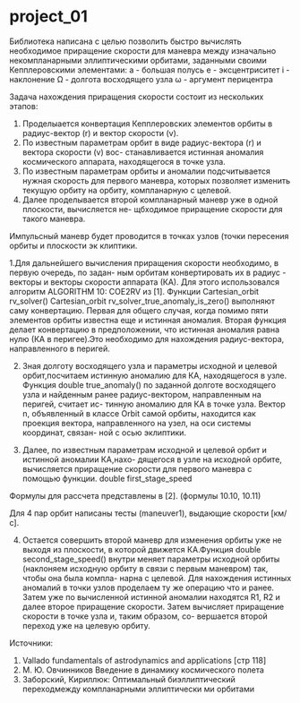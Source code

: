 # project_01

Библиотека написана с целью позволить быстро вычислять необходимое приращение скорости
для маневра между изначально некомпланарными эллиптическими орбитами, заданными своими
Кепплеровскими элементами:
a - большая полусь
e - эксцентриситет
i - наклонение
Ω - долгота восходящего узла
ω - аргумент перицентра

Задача нахождения приращения скорости состоит из нескольких этапов:
1) Проделыается конвертация Кепплеровских элементов орбиты в радиус-вектор (r) и вектор
скорости (v).
2) По известным параметрам орбит в  виде радиус-вектора (r) и вектора скорости (v) вос-
станавливается истинная аномалия космического аппарата, находящегося в точке узла.
3) По известным параметрам орбиты и аномалии подсчитывается нужная скорость для первого
маневра, которых позволяет изменить текущую орбиту на орбиту, компланарную с целевой.
4) Далее проделывается второй компланарный маневр уже в одной плоскости, вычисляется не-
щбходимое приращение скорости для такого маневра.

Импульсный маневр будет проводится в точках узлов (точки пересения орбиты и плоскости эк
клиптики.

1.Для дальнейшего вычисления приращения скорости необходимо, в первую очередь, по задан-
ным орбитам конвертировать их в радиус - векторы и векторы скорости аппарата (КА).
Для этого использовался алгоритм ALGORITHM 10: COE2RV из [1]. Функции
Cartesian_orbit rv_solver()
Cartesian_orbit rv_solver_true_anomaly_is_zero() 
выполняют саму конвертацию. Первая для общего случая, когда помимо пяти элементов орбиты
известна еще и истинная аномалия. Вторая функция делает конвертацию в предположении, что 
истинная аномалия равна нулю (КА в перигее).Это необходимо для нахождения радиус-вектора,
направленного в перигей.


2. Зная долготу восходящего узла и параметры исходной и целевой орбит,посчитаем истинную
аномалию  для КА, находящегося в узле. Функция double true_anomaly() по заданной долготе
восходящего узла и найденным ранее радиус-вектором, направленным на перигей, считает ис-
тинную  аномалию для КА в точке узла. Вектор n, объявленный в классе Orbit самой орбиты, 
находится как проекция вектора, направленного на узел, на оси системы координат, связан-
ной с осью эклиптики.

3. Далее, по известным параметрам  исходной и целевой орбит и истинной аномалии КА,нахо-
дящегося в узле на исходной орбите, вычисляется  приращение скорости для первого маневра
с помощью функции.
double first_stage_speed

Формулы для рассчета представлены в [2]. (формулы 10.10, 10.11)

Для 4 пар орбит написаны тесты (maneuver1), выдающие скорости [км/с].

4.  Остается совершить второй маневр для изменения  орбиты уже не выходя из плоскости, в
которой движется КА.Функция double second_stage_speed() внутри меняет параметры исходной 
орбиты (наклоняем исходную орбиту в связи с первым маневром) так, чтобы она была компла-
нарна с целевой. Для нахождения истинных аномалий в точки узлов проделаем ту же операцию
что и ранее. Затем уже  по вычисленной истинной аномалии находятся R1, R2 и далее второе
приращение скорости.
Затем  вычисляет приращение скорости в точке узла и, таким образом, со-
вершается второй переход уже на целевую орбиту.


Источники:
1. Vallado fundamentals of astrodynamics and applications [стр 118]
2. М. Ю. Овчинников Введение в динамику космического полета
3. Заборский, Кириллюк: Оптимальный биэллиптический переходмежду компланарными эллиптически
ми орбитами
